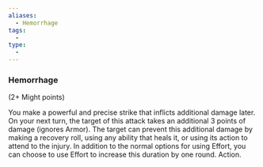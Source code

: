 ```yaml
---
aliases:
  - Hemorrhage
tags:
  - 
type:
  - 
---
```

### Hemorrhage

(2+ Might points)

You make a powerful and precise strike that inflicts additional damage later. On your next turn, the target of this attack takes an additional 3 points of damage (ignores Armor). The target can prevent this additional damage by making a recovery roll, using any ability that heals it, or using its action to attend to the injury. In addition to the normal options for using Effort, you can choose to use Effort to increase this duration by one round. Action.